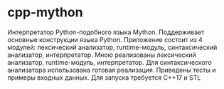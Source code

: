 # cpp-mython
Интерпретатор Python-подобного языка Mython.
Поддерживает основные конструкции языка Python.
Приложение состоит из 4 модулей: лексический анализатор, runtime-модуль, синтаксический анализатор, интерпретатор. 
Мною  реализованы лексический анализатор, runtime-модуль, интерпретатор. Для синтаксического анализатора использована готовая реализация.
Приведены тесты и примеры входных данных.
Для запуска требуется C++17 и STL
